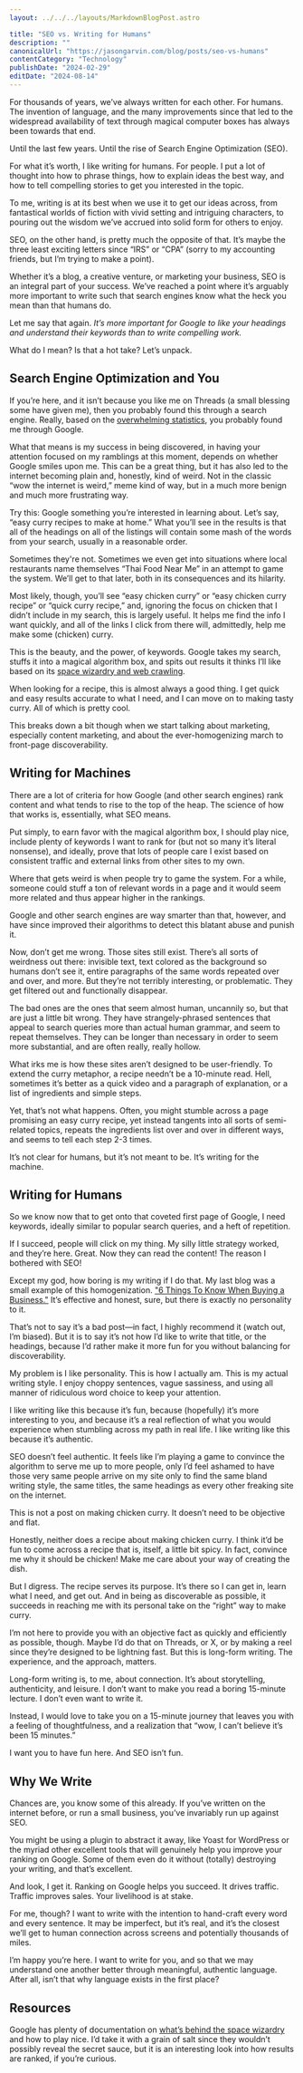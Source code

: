 ```yaml
---
layout: ../../../layouts/MarkdownBlogPost.astro

title: "SEO vs. Writing for Humans"
description: ""
canonicalUrl: "https://jasongarvin.com/blog/posts/seo-vs-humans"
contentCategory: "Technology"
publishDate: "2024-02-29"
editDate: "2024-08-14"
---
```


For thousands of years, we’ve always written for each other. For humans. The invention of language, and the many improvements since that led to the widespread availability of text through magical computer boxes has always been towards that end.

Until the last few years. Until the rise of Search Engine Optimization (SEO).

For what it’s worth, I like writing for humans. For people. I put a lot of thought into how to phrase things, how to explain ideas the best way, and how to tell compelling stories to get you interested in the topic.

To me, writing is at its best when we use it to get our ideas across, from fantastical worlds of fiction with vivid setting and intriguing characters, to pouring out the wisdom we’ve accrued into solid form for others to enjoy.

SEO, on the other hand, is pretty much the opposite of that. It’s maybe the three least exciting letters since “IRS” or “CPA” (sorry to my accounting friends, but I’m trying to make a point).

Whether it’s a blog, a creative venture, or marketing your business, SEO is an integral part of your success. We’ve reached a point where it’s arguably more important to write such that search engines know what the heck you mean than that humans do.

Let me say that again. *It’s more important for Google to like your headings and understand their keywords than to write compelling work.*

What do I mean? Is that a hot take? Let’s unpack.

## Search Engine Optimization and You

If you’re here, and it isn’t because you like me on Threads (a small blessing some have given me), then you probably found this through a search engine. Really, based on the [overwhelming statistics](https://gs.statcounter.com/search-engine-market-share), you probably found me through Google.

What that means is my success in being discovered, in having your attention focused on my ramblings at this moment, depends on whether Google smiles upon me. This can be a great thing, but it has also led to the internet becoming plain and, honestly, kind of weird. Not in the classic “wow the internet is weird,” meme kind of way, but in a much more benign and much more frustrating way.

Try this: Google something you’re interested in learning about. Let’s say, “easy curry recipes to make at home.” What you’ll see in the results is that all of the headings on all of the listings will contain some mash of the words from your search, usually in a reasonable order.

Sometimes they're not. Sometimes we even get into situations where local restaurants name themselves “Thai Food Near Me” in an attempt to game the system. We’ll get to that later, both in its consequences and its hilarity.

Most likely, though, you’ll see “easy chicken curry” or “easy chicken curry recipe” or “quick curry recipe,” and, ignoring the focus on chicken that I didn’t include in my search, this is largely useful. It helps me find the info I want quickly, and all of the links I click from there will, admittedly, help me make some (chicken) curry.

This is the beauty, and the power, of keywords. Google takes my search, stuffs it into a magical algorithm box, and spits out results it thinks I’ll like based on its [space wizardry and web crawling](https://jasongarvin.com/blog/seo-versus-humans#google-documentation).

When looking for a recipe, this is almost always a good thing. I get quick and easy results accurate to what I need, and I can move on to making tasty curry. All of which is pretty cool.

This breaks down a bit though when we start talking about marketing, especially content marketing, and about the ever-homogenizing march to front-page discoverability.

## Writing for Machines

There are a lot of criteria for how Google (and other search engines) rank content and what tends to rise to the top of the heap. The science of how that works is, essentially, what SEO means.

Put simply, to earn favor with the magical algorithm box, I should play nice, include plenty of keywords I want to rank for (but not so many it’s literal nonsense), and ideally, prove that lots of people care I exist based on consistent traffic and external links from other sites to my own.

Where that gets weird is when people try to game the system. For a while, someone could stuff a ton of relevant words in a page and it would seem more related and thus appear higher in the rankings.

Google and other search engines are way smarter than that, however, and have since improved their algorithms to detect this blatant abuse and punish it.

Now, don’t get me wrong. Those sites still exist. There’s all sorts of weirdness out there: invisible text, text colored as the background so humans don’t see it, entire paragraphs of the same words repeated over and over, and more. But they’re not terribly interesting, or problematic. They get filtered out and functionally disappear.

The bad ones are the ones that seem almost human, uncannily so, but that are just a little bit wrong. They have strangely-phrased sentences that appeal to search queries more than actual human grammar, and seem to repeat themselves. They can be longer than necessary in order to seem more substantial, and are often really, really hollow.

What irks me is how these sites aren’t designed to be user-friendly. To extend the curry metaphor, a recipe needn’t be a 10-minute read. Hell, sometimes it’s better as a quick video and a paragraph of explanation, or a list of ingredients and simple steps.

Yet, that’s not what happens. Often, you might stumble across a page promising an easy curry recipe, yet instead tangents into all sorts of semi-related topics, repeats the ingredients list over and over in different ways, and seems to tell each step 2-3 times.

It’s not clear for humans, but it’s not meant to be. It’s writing for the machine.

## Writing for Humans

So we know now that to get onto that coveted first page of Google, I need keywords, ideally similar to popular search queries, and a heft of repetition.

If I succeed, people will click on my thing. My silly little strategy worked, and they’re here. Great. Now they can read the content! The reason I bothered with SEO!

Except my god, how boring is my writing if I do that. My last blog was a small example of this homogenization. ["6 Things To Know When Buying a Business."](https://jasongarvin.com/blog/buying-a-business.html) It’s effective and honest, sure, but there is exactly no personality to it.

That’s not to say it’s a bad post&mdash;in fact, I highly recommend it (watch out, I’m biased). But it is to say it’s not how I’d like to write that title, or the headings, because I’d rather make it more fun for you without balancing for discoverability.

My problem is I like personality. This is how I actually am. This is my actual writing style. I enjoy choppy sentences, vague sassiness, and using all manner of ridiculous word choice to keep your attention.

I like writing like this because it’s fun, because (hopefully) it’s more interesting to you, and because it’s a real reflection of what you would experience when stumbling across my path in real life. I like writing like this because it’s authentic.

SEO doesn’t feel authentic. It feels like I’m playing a game to convince the algorithm to serve me up to more people, only I’d feel ashamed to have those very same people arrive on my site only to find the same bland writing style, the same titles, the same headings as every other freaking site on the internet.

This is not a post on making chicken curry. It doesn’t need to be objective and flat.

Honestly, neither does a recipe about making chicken curry. I think it’d be fun to come across a recipe that is, itself, a little bit spicy. In fact, convince me why it should be chicken! Make me care about your way of creating the dish.

But I digress. The recipe serves its purpose. It’s there so I can get in, learn what I need, and get out. And in being as discoverable as possible, it succeeds in reaching me with its personal take on the “right” way to make curry.

I’m not here to provide you with an objective fact as quickly and efficiently as possible, though. Maybe I’d do that on Threads, or X, or by making a reel since they’re designed to be lightning fast. But this is long-form writing. The experience, and the approach, matters.

Long-form writing is, to me, about connection. It’s about storytelling, authenticity, and leisure. I don’t want to make you read a boring 15-minute lecture. I don’t even want to write it.

Instead, I would love to take you on a 15-minute journey that leaves you with a feeling of thoughtfulness, and a realization that “wow, I can’t believe it’s been 15 minutes.”

I want you to have fun here. And SEO isn’t fun.

## Why We Write

Chances are, you know some of this already. If you’ve written on the internet before, or run a small business, you’ve invariably run up against SEO.

You might be using a plugin to abstract it away, like Yoast for WordPress or the myriad other excellent tools that will genuinely help you improve your ranking on Google. Some of them even do it without (totally) destroying your writing, and that’s excellent.

And look, I get it. Ranking on Google helps you succeed. It drives traffic. Traffic improves sales. Your livelihood is at stake.

For me, though? I want to write with the intention to hand-craft every word and every sentence. It may be imperfect, but it’s real, and it’s the closest we’ll get to human connection across screens and potentially thousands of miles.

I’m happy you’re here. I want to write for you, and so that we may understand one another better through meaningful, authentic language. After all, isn’t that why language exists in the first place?

## Resources

Google has plenty of documentation on [what’s behind the space wizardry](https://developers.google.com/search/docs/fundamentals/how-search-works) and how to play nice. I’d take it with a grain of salt since they wouldn’t possibly reveal the secret sauce, but it is an interesting look into how results are ranked, if you’re curious.
